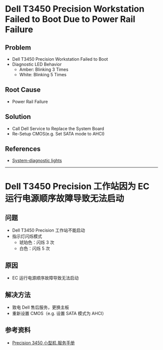 # Dell T3450 Precision Workstation Failed to Boot Due to Power Rail Failure

## Problem
* Dell T3450 Precision Workstation Failed to Boot
* Diagnostic LED Behavior
  * Amber: Blinking 3 Times
  * White: Blinking 5 Times

## Root Cause
* Power Rail Failure

## Solution
* Call Dell Service to Replace the System Board
* Re-Setup CMOS(e.g. Set SATA mode to AHCI)

## References
* [System-diagnostic lights](https://www.dell.com/support/manuals/zh-cn/precision-3450-workstation/prec_3450_sm/%E7%B3%BB%E7%BB%9F%E8%AF%8A%E6%96%AD%E6%8C%87%E7%A4%BA%E7%81%AF?guid=guid-07853ede-4844-43b1-8f55-6d1a070dd898&lang=en-us)

------------

# Dell T3450 Precision 工作站因为 EC 运行电源顺序故障导致无法启动

## 问题
* Dell T3450 Precision 工作站不能启动
* 指示灯闪烁模式
  * 琥珀色：闪烁 3 次
  * 白色：闪烁 5 次

## 原因
* EC 运行电源顺序故障导致无法启动

## 解决方法
* 致电 Dell 售后服务，更换主板
* 重新设置 CMOS（e.g. 设置 SATA 模式为 AHCI）

## 参考资料
* [Precision 3450 小型机 服务手册](https://www.dell.com/support/manuals/zh-cn/precision-3450-workstation/prec_3450_sm/%E7%B3%BB%E7%BB%9F%E8%AF%8A%E6%96%AD%E6%8C%87%E7%A4%BA%E7%81%AF?guid=guid-07853ede-4844-43b1-8f55-6d1a070dd898&lang=zh-CN)
